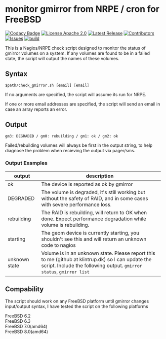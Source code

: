 # monitor gmirror from NRPE / cron for FreeBSD

[![Codacy Badge](https://app.codacy.com/project/badge/Grade/cc158957feef461bad697b8ecedbdd50)](https://app.codacy.com/gh/Klintrup/check_gmirror/dashboard)
[![License Apache 2.0](https://img.shields.io/github/license/Klintrup/check_gmirror)](https://github.com/Klintrup/check_gmirror/blob/main/LICENSE)
[![Latest Release](https://img.shields.io/github/v/release/Klintrup/check_gmirror)](https://github.com/Klintrup/check_gmirror/releases)
[![Contributors](https://img.shields.io/github/contributors-anon/Klintrup/check_gmirror)](https://github.com/Klintrup/check_gmirror/graphs/contributors)
[![Issues](https://img.shields.io/github/issues/Klintrup/check_gmirror)](https://github.com/Klintrup/check_gmirror/issues)
[![build](https://img.shields.io/github/actions/workflow/status/Klintrup/check_gmirror/lint-shell.yml)](https://github.com/Klintrup/check_gmirror/actions/workflows/lint-shell.yml)

This is a Nagios/NRPE check script designed to monitor the status of gmirror volumes on a system. If any volumes are found to be in a failed state, the script will output the names of these volumes.

## Syntax

`$path/check_gmirror.sh [email] [email]`

If no arguments are specified, the script will assume its run for NRPE.

If one or more email addresses are specified, the script will send an email in case an array reports an error.

## Output

`gm3: DEGRADED / gm0: rebuilding / gm1: ok / gm2: ok`

Failed/rebuilding volumes will always be first in the output string, to help diagnose the problem when recieving the output via pager/sms.

### Output Examples

| output        | description                                                                                                                                                                |
|---------------|----------------------------------------------------------------------------------------------------------------------------------------------------------------------------|
| ok            | The device is reported as ok by gmirror                                                                                                                                    |
| DEGRADED      | The volume is degraded, it's still working but without the safety of RAID, and in some cases with severe performance loss.                                                 |
| rebuilding    | The RAID is rebuilding, will return to OK when done. Expect performance degradation while volume is rebuilding.                                                            |
| starting      | The geom device is currently starting, you shouldn't see this and will return an unknown code to nagios                                                                    |
| unknown state | Volume is in an unknown state. Please report this to me (github at klintrup.dk) so I can update the script. Include the following output. `gmirror status`, `gmirror list` |

## Compability

The script should work on any FreeBSD platform until gmirror changes input/output syntax, I have tested the script on the following platforms

FreeBSD 6.2  
FreeBSD 6.3  
FreeBSD 7.0(amd64)  
FreeBSD 8.0(amd64)

